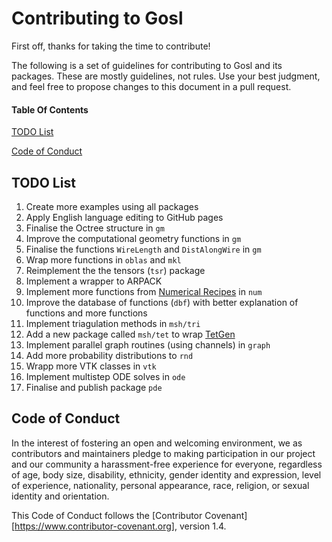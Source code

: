 # Contributing to Gosl

First off, thanks for taking the time to contribute!

The following is a set of guidelines for contributing to Gosl and its packages. These are mostly
guidelines, not rules. Use your best judgment, and feel free to propose changes to this document in
a pull request.

#### Table Of Contents

[TODO List](#todo-list)

[Code of Conduct](#code-of-conduct)

## TODO List

1.  Create more examples using all packages
2.  Apply English language editing to GitHub pages
3.  Finalise the Octree structure in `gm`
4.  Improve the computational geometry functions in `gm`
5.  Finalise the functions `WireLength` and `DistAlongWire` in `gm`
6.  Wrap more functions in `oblas` and `mkl`
7.  Reimplement the the tensors (`tsr`) package
8.  Implement a wrapper to ARPACK
9.  Implement more functions from [Numerical Recipes](http://numerical.recipes) in `num`
10. Improve the database of functions (`dbf`) with better explanation of functions and more functions
11. Implement triagulation methods in `msh/tri`
12. Add a new package called `msh/tet` to wrap [TetGen](http://wias-berlin.de/software/index.jsp?id=TetGen&lang=1)
13. Implement parallel graph routines (using channels) in `graph`
14. Add more probability distributions to `rnd`
15. Wrapp more VTK classes in `vtk`
16. Implement multistep ODE solves in `ode`
17. Finalise and publish package `pde`

## Code of Conduct

In the interest of fostering an open and welcoming environment, we as contributors and maintainers
pledge to making participation in our project and our community a harassment-free experience for
everyone, regardless of age, body size, disability, ethnicity, gender identity and expression, level
of experience, nationality, personal appearance, race, religion, or sexual identity and orientation.

This Code of Conduct follows the [Contributor Covenant][https://www.contributor-covenant.org],
version 1.4.
